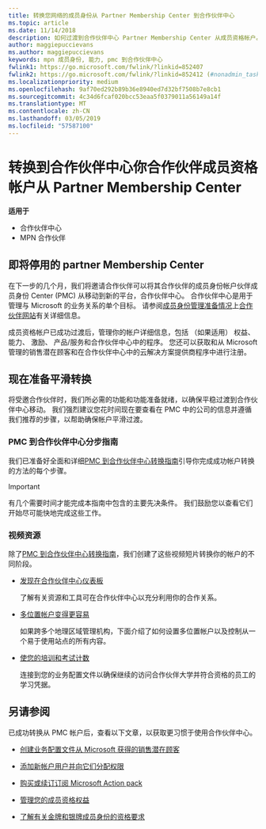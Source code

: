 ```yaml
---
title: 转换您网络的成员身份从 Partner Membership Center 到合作伙伴中心
ms.topic: article
ms.date: 11/14/2018
description: 如何过渡到合作伙伴中心 Partner Membership Center 从成员资格帐户。
author: maggiepuccievans
ms.author: maggiepuccievans
keywords: mpn 成员身份, 能力, pmc 到合作伙伴中心
fwlink1: https://go.microsoft.com/fwlink/?linkid=852407
fwlink2: https://go.microsoft.com/fwlink/?linkid=852412 (#nonadmin_tasks)
ms.localizationpriority: medium
ms.openlocfilehash: 9af70ed292b89b36e8940ed7d32bf7508b7e8cb1
ms.sourcegitcommit: 4c34d6fcaf020bcc53eaa5f0379011a56149a14f
ms.translationtype: MT
ms.contentlocale: zh-CN
ms.lasthandoff: 03/05/2019
ms.locfileid: "57587100"
---
```

# <a name="transition-your-partner-membership-account-from-partner-membership-center-to-partner-center"></a>转换到合作伙伴中心你合作伙伴成员资格帐户从 Partner Membership Center

**适用于**

- 合作伙伴中心
- MPN 合作伙伴

## <a name="partner-membership-center-being-retired"></a>即将停用的 partner Membership Center

在下一步的几个月，我们将邀请合作伙伴可以将其合作伙伴的成员身份帐户伙伴成员身份 Center (PMC) 从移动到新的平台，合作伙伴中心。 合作伙伴中心是用于管理与 Microsoft 的业务关系的单个目标。 请参阅[成员身份管理准备情况](https://partner.microsoft.com/support/partner-center-help)上[合作伙伴网站](https://partner.microsoft.com/commercial)有关详细信息。

成员资格帐户已成功过渡后，管理你的帐户详细信息，包括 （如果适用） 权益、 能力、 激励、 产品/服务和合作伙伴中心中的程序。 您还可以获取和从 Microsoft 管理的销售潜在顾客和在合作伙伴中心中的云解决方案提供商程序中进行注册。

## <a name="prepare-now-for-a-smooth-transition"></a>现在准备平滑转换

将受邀合作伙伴时，我们所必需的功能和功能准备就绪，以确保平稳过渡到合作伙伴中心移动。 我们强烈建议您花时间现在要查看在 PMC 中的公司的信息并遵循我们推荐的步骤，以帮助确保帐户平滑过渡。

### <a name="pmc-to-partner-center-step-by-step-guide"></a>PMC 到合作伙伴中心分步指南

我们已准备好全面和详细[PMC 到合作伙伴中心转换指南](https://assetsprod.microsoft.com/mpn/en-us/membership-account-set-up-guide.pdf)引导你完成成功帐户转换的方法的每个步骤。

>[!IMPORTANT]
>有几个需要时间才能完成本指南中包含的主要先决条件。 我们鼓励您以查看它们开始尽可能快地完成这些工作。

### <a name="video-resources"></a>视频资源

除了[PMC 到合作伙伴中心转换指南](https://assetsprod.microsoft.com/mpn/en-us/membership-account-set-up-guide.pdf)，我们创建了这些视频短片转换你的帐户的不同阶段。 

- [发现在合作伙伴中心仪表板](https://partner.microsoft.com/support/partner-center-help)
 
  了解有关资源和工具可在合作伙伴中心以充分利用你的合作关系。

- [多位置帐户变得更容易](https://partner.microsoft.com/support/partner-center-help)
 
  如果跨多个地理区域管理机构，下面介绍了如何设置多位置帐户以及控制从一个易于使用站点的所有内容。

- [使您的培训和考试计数](https://partner.microsoft.com/support/partner-center-help)

  连接到您的业务配置文件以确保继续的访问合作伙伴大学并符合资格的员工的学习凭据。

## <a name="see-also"></a>另请参阅

已成功转换从 PMC 帐户后，查看以下文章，以获取更习惯于使用合作伙伴中心。

-   [创建业务配置文件从 Microsoft 获得的销售潜在顾客](create-a-marketing-profile.md)

-   [添加新帐户用户并向它们分配权限](create-user-accounts-and-set-permissions.md)

-   [购买或续订订阅 Microsoft Action pack](mpn-get-action-pack.md)

-   [管理您的成员资格权益](manage-your-partner-network-benefits.md)

-   [了解有关金牌和银牌成员身份的资格要求](https://partner.microsoft.com/membership/competencies)





